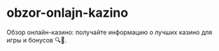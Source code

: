 # obzor-onlajn-kazino
Обзор онлайн-казино: получайте информацию о лучших казино для игры и бонусов 🔍🏅.
